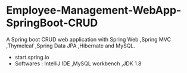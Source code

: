 # Employee-Management-WebApp-SpringBoot-CRUD
A Spring boot CRUD web application with Spring Web ,Spring MVC ,Thymeleaf ,Spring Data JPA ,Hibernate and MySQL.
- start.spring.io
- Softwares : IntelliJ IDE ,MySQL workbench ,JDK 1.8
